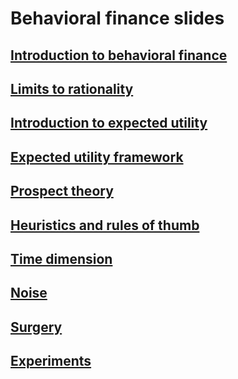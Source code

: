 # Behavioral finance slides #

## [Introduction to behavioral finance](bf_intro.html)
## [Limits to rationality](limits_to_rationality.html)
## [Introduction to expected utility](intro_eu.html)
## [Expected utility framework](eu.html)
## [Prospect theory](prospect.html)
## [Heuristics and rules of thumb](heuristics.html)
## [Time dimension](time_utility.html)
## [Noise](noise.html)
## [Surgery](surgery.html)
## [Experiments](experiment.html)


